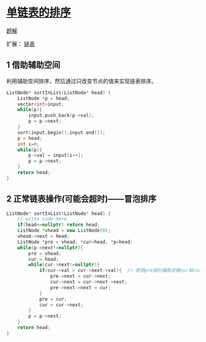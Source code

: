 # [单链表的排序](https://www.nowcoder.com/practice/f23604257af94d939848729b1a5cda08)
[题解](./main_1.cpp)

扩展：
[链表]()

## 1 借助辅助空间
利用辅助空间排序，然后通过只改变节点的值来实现链表排序。
```cpp
ListNode* sortInList(ListNode* head) {
    ListNode *p = head;
    vector<int>input;
    while(p){
        input.push_back(p->val);
        p = p->next;
    }
    sort(input.begin(),input.end());
    p = head;
    int i=0;
    while(p){
        p->val = input[i++];
        p = p->next;
    }
    return head;
}
```

## 2 正常链表操作(可能会超时)——冒泡排序

```cpp
ListNode* sortInList(ListNode* head) {
    // write code here
    if(head==nullptr) return head;
    ListNode *vhead = new ListNode(0);
    vhead->next = head;
    ListNode *pre = vhead, *cur=head, *p=head;
    while(p->next!=nullptr){
        pre = vhead;
        cur = head;
        while(cur->next!=nullptr){
            if(cur->val > cur->next->val){  // 使用pre指针辅助交换cur和cur->next
                pre->next = cur->next;
                cur->next = cur->next->next;
                pre->next->next = cur;
            }
            pre = cur;
            cur = cur->next;
        }
        p = p->next;
    }
    return head;
}
```